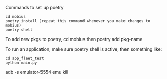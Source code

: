 Commands to set up poetry
```
cd mobius 
poetry install (repeat this command whenever you make changes to mobius)
poetry shell 
```

To add new pkgs to poetry, cd mobius then poetry add pkg-name

To run an application, make sure poetry shell is active, then something like:
```
cd app_fleet_test
python main.py
```

adb -s emulator-5554 emu kill
